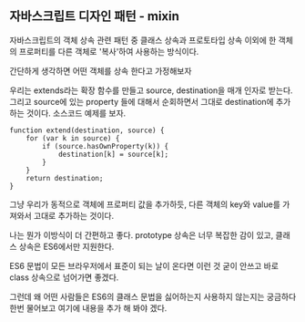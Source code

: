 ## 자바스크립트 디자인 패턴 - mixin

자바스크립트의 객체 상속 관련 패턴 중 클래스 상속과 프로토타입 상속 이외에 한 객체의 프로퍼티를 다른 객체로 '복사'하여 사용하는 방식이다.

간단하게 생각하면 어떤 객체를 상속 한다고 가정해보자

우리는 extends라는 확장 함수를 만들고 source, destination을 매개 인자로 받는다. 그리고 source에 있는 property 들에 대해서 순회하면서 그대로 destination에 추가하는 것이다. 소스코드 예제를 보자.

    function extend(destination, source) {
	    for (var k in source) {
		    if (source.hasOwnProperty(k)) {
			    destination[k] = source[k];
			}
		}
		return destination;
	}
그냥 우리가 동적으로 객체에 프로퍼티 값을 추가하듯, 다른 객체의 key와 value를 가져와서 고대로 추가하는 것이다.

나는 뭔가 이방식이 더 간편하고 좋다. prototype 상속은 너무 복잡한 감이 있고, 클래스 상속은 ES6에서만 지원한다.

ES6 문법이 모든 브라우저에서 표준이 되는 날이 온다면 이런 것 굳이 안쓰고 바로 class 상속으로 넘어가면 좋겠다.

그런데 왜 어떤 사람들은 ES6의 클래스 문법을 싫어하는지 사용하지 않는지는 궁금하다 한번 물어보고 여기에 내용을 추가 해 봐야 겠다.

